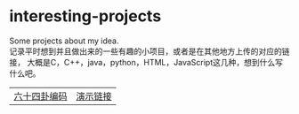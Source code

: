 # interesting-projects
Some projects about my idea.
<br>
记录平时想到并且做出来的一些有趣的小项目，或者是在其他地方上传的对应的链接，
大概是C，C++，java，python，HTML，JavaScript这几种，想到什么写什么吧。
<br>
<table>
  <tr>
    <td>
      <a href=https://github.com/LaicZhang/interesting-projects/blob/master/64gua.html>六十四卦编码</a>
    </td>
    <td>
      <a href=http://39.96.24.63/wp-content/uploads/2019/06/New.html>演示链接</a>
    </td>
  </tr>
</table>
